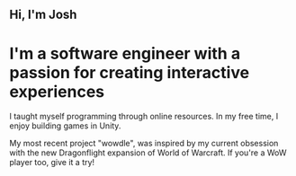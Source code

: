 ## Hi, I'm Josh

# I'm a software engineer with a passion for creating interactive experiences

I taught myself programming through online resources. In my free time, I enjoy building games in Unity.

My most recent project "wowdle", was inspired by my current obsession with the new Dragonflight expansion of World of Warcraft. If you're a WoW player too, give it a try!
